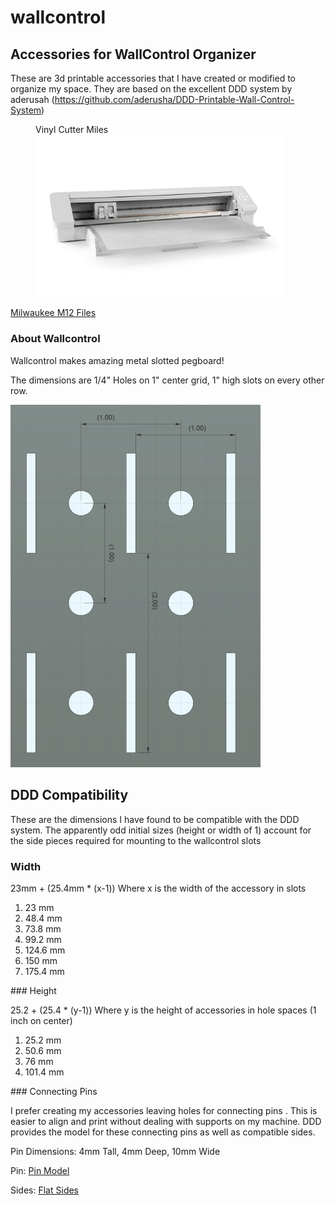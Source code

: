 # wallcontrol

## Accessories for WallControl Organizer

These are 3d printable accessories that I have created or modified to organize my space.
They are based on the excellent DDD system by aderusah (https://github.com/aderusha/DDD-Printable-Wall-Control-System)



<figure>
    <figcaption>Vinyl Cutter Miles</figcaption>
    <a href="Vinyl/README.md">
<img src="Vinyl/SilhouetteCameo4Pro.jpg" alt="drawing" width="400"/>
    </a>
</figure>

[Milwaukee M12 Files](MilwaukeeM12/README.md)

### About Wallcontrol

Wallcontrol makes amazing metal slotted pegboard!

The dimensions are 1/4" Holes on 1" center grid, 1" high slots on every other row.

<img src="WallcontrolSpacing.png" alt="drawing" width="400"/>

## DDD Compatibility

These are the dimensions I have found to be compatible with the DDD system.  The apparently odd initial sizes (height or width of 1) account for the side pieces required for mounting to the wallcontrol slots

### Width

23mm + (25.4mm * (x-1))     Where x is the width of the accessory in slots
<ol>
    <li>23 mm</li>
    <li>48.4 mm</li>
    <li>73.8 mm</li>
    <li>99.2 mm</li>
    <li>124.6 mm</li>
    <li>150 mm</li>
    <li>175.4 mm</li>
</ol>
### Height

25.2 + (25.4 * (y-1))       Where y is the height of accessories in hole spaces (1 inch on center)
<ol>
    <li>25.2 mm</li>
    <li>50.6 mm</li>
    <li>76 mm</li>
    <li>101.4 mm</li>
</ol>
### Connecting Pins

I prefer creating my accessories leaving holes for connecting pins .  This is easier to align and print without dealing with supports on my machine.  DDD provides the model for these connecting pins as well as compatible sides.

Pin Dimensions:  4mm Tall, 4mm Deep, 10mm Wide

Pin:    [Pin Model](https://github.com/aderusha/DDD-Printable-Wall-Control-System/blob/main/Accessories/4x10x8mm%20Pin.stl)

Sides:  [Flat Sides](https://github.com/aderusha/DDD-Printable-Wall-Control-System/tree/main/Sidepieces/Flats)
